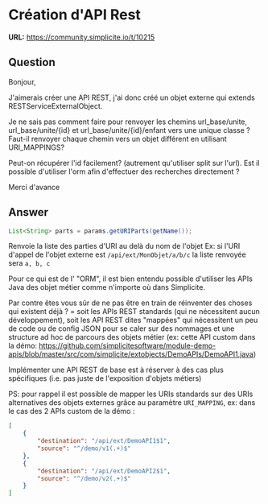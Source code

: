 # Création d'API Rest

**URL:** https://community.simplicite.io/t/10215

## Question
Bonjour,

J'aimerais créer une API REST, j'ai donc créé un objet externe qui extends RESTServiceExternalObject.

Je ne sais pas comment faire pour renvoyer les chemins url_base/unite, url_base/unite/{id} et url_base/unite/{id}/enfant vers une unique classe ? Faut-il renvoyer chaque chemin vers un objet différent en utilisant URI_MAPPINGS?

Peut-on récupérer l'id facilement? (autrement qu'utiliser split sur l'url).
Est il possible d'utiliser l'orm  afin d'effectuer des recherches directement ?

Merci d'avance

## Answer
```java
List<String> parts = params.getURIParts(getName());
```

Renvoie la liste des parties d'URI au delà du nom de l'objet Ex: si l'URI d'appel de l'objet externe est `/api/ext/MonObjet/a/b/c` la liste renvoyée sera `a, b, c`

Pour ce qui est de l' "ORM", il est bien entendu possible d'utiliser les APIs Java des objet métier comme n'importe où dans Simplicite.

Par contre êtes vous sûr de ne pas être en train de réinventer des choses qui existent déjà ?
= soit les APIs REST standards (qui ne nécessitent aucun développement), soit les API REST dites "mappées" qui nécessitent un peu de code ou de config JSON pour se caler sur des nommages et une structure ad hoc de parcours des objets métier (ex: cette API custom dans la démo: https://github.com/simplicitesoftware/module-demo-apis/blob/master/src/com/simplicite/extobjects/DemoAPIs/DemoAPI1.java)

Implémenter une API REST de base est à réserver à des cas plus spécifiques (i.e. pas juste de l'exposition d'objets métiers)

PS: pour rappel il est possible de mapper les URIs standards sur des URIs alternatives des objets externes grâce au paramètre `URI_MAPPING`, ex: dans le cas des 2 APIs custom de la démo :

```json
[
	{
		"destination": "/api/ext/DemoAPI1$1",
		"source": "^/demo/v1(.+)$"
	},
	{
		"destination": "/api/ext/DemoAPI2$1",
		"source": "^/demo/v2(.+)$"
	}
]
```
